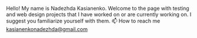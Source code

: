Hello! My name is Nadezhda Kasianenko.
Welcome to the page with testing and web design projects
that I have worked on or are currently working on.
I suggest you familiarize yourself with them.
📫 How to reach me kasianenkonadezhda@gmail.com

